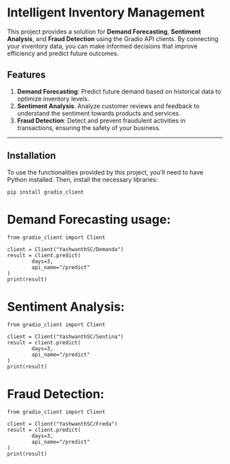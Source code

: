 # Intelligent Inventory Management

This project provides a solution for **Demand Forecasting**, **Sentiment Analysis**, and **Fraud Detection** using the Gradio API clients. By connecting your inventory data, you can make informed decisions that improve efficiency and predict future outcomes. 

## Features

1. **Demand Forecasting**: Predict future demand based on historical data to optimize inventory levels.
2. **Sentiment Analysis**: Analyze customer reviews and feedback to understand the sentiment towards products and services.
3. **Fraud Detection**: Detect and prevent fraudulent activities in transactions, ensuring the safety of your business.

---

## Installation

To use the functionalities provided by this project, you'll need to have Python installed. Then, install the necessary libraries:

```bash
pip install gradio_client
```
# Demand Forecasting usage:
```
from gradio_client import Client

client = Client("YashwanthSC/Demanda")
result = client.predict(
		days=3,
		api_name="/predict"
)
print(result)
```

# Sentiment Analysis:

```
from gradio_client import Client

client = Client("YashwanthSC/Sentina")
result = client.predict(
		days=3,
		api_name="/predict"
)
print(result)
```

# Fraud Detection:

```
from gradio_client import Client

client = Client("YashwanthSC/Freda")
result = client.predict(
		days=3,
		api_name="/predict"
)
print(result)
```
